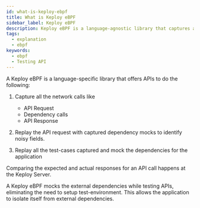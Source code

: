 ```yaml
---
id: what-is-keploy-ebpf
title: What is Keploy eBPF 
sidebar_label: Keploy eBPF
description: Keploy eBPF is a language-agnostic library that captures and replays API calls and subsequent network interactions.
tags:
  - explanation
  - ebpf
keywords:
  - ebpf
  - Testing API
---
```


A Keploy eBPF is a language-specific library that offers APIs to do the following:

1. Capture all the network calls like

   - API Request
   - Dependency calls
   - API Response

2. Replay the API request with captured dependency mocks to identify noisy fields.
3. Replay all the test-cases captured and mock the dependencies for the application

Comparing the expected and actual responses for an API call happens at the Keploy Server.

A Keploy eBPF mocks the external dependencies while testing APIs, eliminating the need to setup test-environment.
This allows the application to isolate itself from external dependencies.

